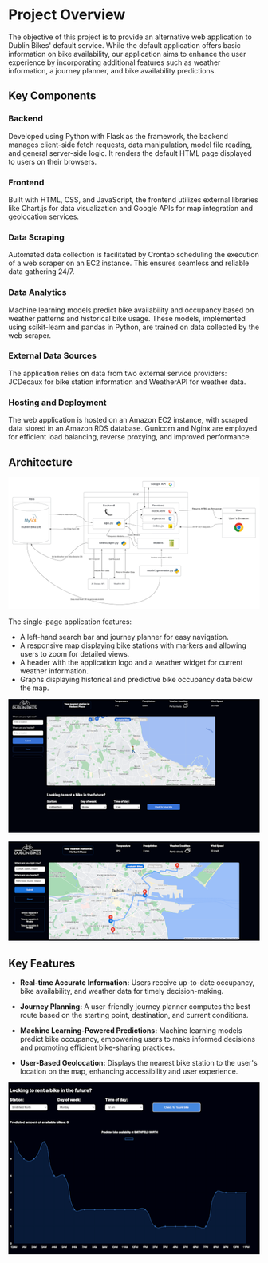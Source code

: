 # Project Overview

The objective of this project is to provide an alternative web application to Dublin Bikes' default service. While the default application offers basic information on bike availability, our application aims to enhance the user experience by incorporating additional features such as weather information, a journey planner, and bike availability predictions.

## Key Components

### Backend
Developed using Python with Flask as the framework, the backend manages client-side fetch requests, data manipulation, model file reading, and general server-side logic. It renders the default HTML page displayed to users on their browsers.

### Frontend
Built with HTML, CSS, and JavaScript, the frontend utilizes external libraries like Chart.js for data visualization and Google APIs for map integration and geolocation services.

### Data Scraping
Automated data collection is facilitated by Crontab scheduling the execution of a web scraper on an EC2 instance. This ensures seamless and reliable data gathering 24/7.

### Data Analytics
Machine learning models predict bike availability and occupancy based on weather patterns and historical bike usage. These models, implemented using scikit-learn and pandas in Python, are trained on data collected by the web scraper.

### External Data Sources
The application relies on data from two external service providers: JCDecaux for bike station information and WeatherAPI for weather data.

### Hosting and Deployment
The web application is hosted on an Amazon EC2 instance, with scraped data stored in an Amazon RDS database. Gunicorn and Nginx are employed for efficient load balancing, reverse proxying, and improved performance.

## Architecture

![Example Image](https://github.com/dave-doyle/Dublin-Bikes-Project/blob/def58a3ad15cdcaf8506928ed1ab93e283c68831/static/dublinbikes_arch.png)

The single-page application features:

- A left-hand search bar and journey planner for easy navigation.
- A responsive map displaying bike stations with markers and allowing users to zoom for detailed views.
- A header with the application logo and a weather widget for current weather information.
- Graphs displaying historical and predictive bike occupancy data below the map.

![Example Image](https://github.com/dave-doyle/Dublin-Bikes-Project/blob/def58a3ad15cdcaf8506928ed1ab93e283c68831/static/overview_1.png)

![Example Image](https://github.com/dave-doyle/Dublin-Bikes-Project/blob/def58a3ad15cdcaf8506928ed1ab93e283c68831/static/overview_2.png)



## Key Features

- **Real-time Accurate Information:** Users receive up-to-date occupancy, bike availability, and weather data for timely decision-making.

- **Journey Planning:** A user-friendly journey planner computes the best route based on the starting point, destination, and current conditions.

- **Machine Learning-Powered Predictions:** Machine learning models predict bike occupancy, empowering users to make informed decisions and promoting efficient bike-sharing practices.

- **User-Based Geolocation:** Displays the nearest bike station to the user's location on the map, enhancing accessibility and user experience.

![Example Image](https://github.com/dave-doyle/Dublin-Bikes-Project/blob/def58a3ad15cdcaf8506928ed1ab93e283c68831/static/chart.png)



